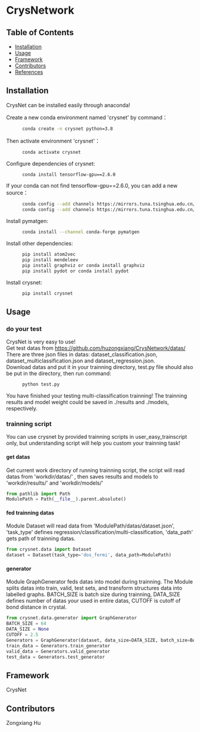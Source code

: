 # CrysNetwork


## Table of Contents
* [Installation](#installation)
* [Usage](#usage)
* [Framework](#crysnet-framework)
* [Contributors](#contributors)
* [References](#references)


<a name="Installation"></a>
## Installation

CrysNet can be installed easily through anaconda!

Create a new conda environment named 'crysnet' by command：  
```bash
      conda create -n crysnet python=3.8  
```
Then activate environment 'crysnet'：  
```bash
      conda activate crysnet  
```    
Configure dependencies of crysnet:  
```bash
      conda install tensorflow-gpu==2.6.0  
```
If your conda can not find tensorflow-gpu==2.6.0, you can add a new source：  
```bash
      conda config --add channels https://mirrors.tuna.tsinghua.edu.cn/anaconda/pkgs/free/  
      conda config --add channels https://mirrors.tuna.tsinghua.edu.cn/anaconda/pkgs/main/  
```
Install pymatgen:  
```bash
      conda install --channel conda-forge pymatgen  
```      
Install other dependencies:  
```bash
      pip install atom2vec  
      pip install mendeleev  
      pip install graphviz or conda install graphviz  
      pip install pydot or conda install pydot  
```
Install crysnet:  
```bash
      pip install crysnet  
```
      

<a name="Usage"></a>
## Usage
### do your test
CrysNet is very easy to use!  
Get test datas from https://github.com/huzongxiang/CrysNetwork/datas/  
There are three json files in datas: dataset_classification.json, dataset_multiclassification.json and dataset_regression.json.  
Download datas and put it in your trainning directory, test.py file should also be put in the directory, then run command:  
```bash
      python test.py  
```
You have finished your testing multi-classification trainning! The trainning results and model weight could be saved in ./results and ./models, respectively.

### trainning script
You can use crysnet by provided trainning scripts in user_easy_trainscript only, but understanding script will help you custom your trainning task!   
#### get datas
Get current work directory of running trainning script, the script will read datas from 'workdir/datas/' , then saves results and models to 'workdir/results/' and 'workdir/models/'
```python
from pathlib import Path
ModulePath = Path(__file__).parent.absolute()
```
#### fed trainning datas
Module Dataset will read data from 'ModulePath/datas/dataset.json', 'task_type' defines regression/classification/multi-classification, 'data_path' gets path of trainning datas.
```python
from crysnet.data import Dataset
dataset = Dataset(task_type='dos_fermi', data_path=ModulePath)
```
#### generator
Module GraphGenerator feds datas into model during trainning. The Module splits datas into train, valid, test sets, and transform structures data into labelled graphs.
BATCH_SIZE is batch size during trainning, DATA_SIZE defines number of datas your used in entire datas, CUTOFF is cutoff of bond distance in crystal.
```python
from crysnet.data.generator import GraphGenerator
BATCH_SIZE = 64
DATA_SIZE = None
CUTOFF = 2.5
Generators = GraphGenerator(dataset, data_size=DATA_SIZE, batch_size=BATCH_SIZE, cutoff=CUTOFF)
train_data = Generators.train_generator
valid_data = Generators.valid_generator
test_data = Generators.test_generator
```
<a name="CrysNet Framework"></a>
## Framework
CrysNet 


<a name="Contributors"></a>
## Contributors
Zongxiang Hu
